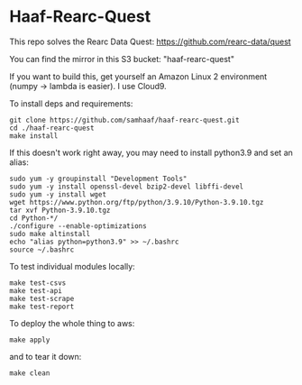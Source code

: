 # Haaf-Rearc-Quest

This repo solves the Rearc Data Quest: https://github.com/rearc-data/quest

You can find the mirror in this S3 bucket: "haaf-rearc-quest"

If you want to build this, get yourself an Amazon Linux 2 environment (numpy -> lambda is easier). I use Cloud9.

To install deps and requirements:

```
git clone https://github.com/samhaaf/haaf-rearc-quest.git
cd ./haaf-rearc-quest
make install
```

If this doesn't work right away, you may need to install python3.9 and set an alias:
```
sudo yum -y groupinstall "Development Tools"
sudo yum -y install openssl-devel bzip2-devel libffi-devel
sudo yum -y install wget
wget https://www.python.org/ftp/python/3.9.10/Python-3.9.10.tgz
tar xvf Python-3.9.10.tgz
cd Python-*/
./configure --enable-optimizations
sudo make altinstall
echo "alias python=python3.9" >> ~/.bashrc
source ~/.bashrc
```

To test individual modules locally:

```
make test-csvs
make test-api
make test-scrape
make test-report
```

To deploy the whole thing to aws:

```
make apply
```

and to tear it down:

```
make clean
```
